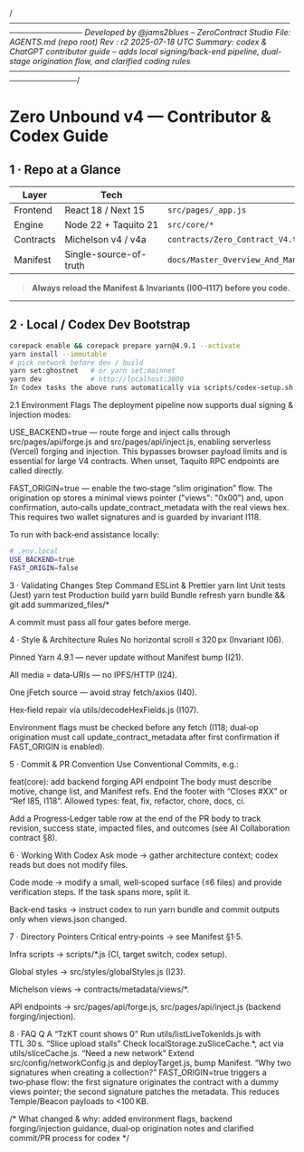 /*───────────────────────────────────────────────────────────────
Developed by @jams2blues – ZeroContract Studio
File:    AGENTS.md           (repo root)
Rev :    r2    2025-07-18 UTC
Summary: codex & ChatGPT contributor guide – adds local signing/back-end
pipeline, dual-stage origination flow, and clarified coding rules
──────────────────────────────────────────────────────────────*/

# Zero Unbound v4 — Contributor & Codex Guide

## 1 · Repo at a Glance
| Layer      | Tech                          | Root entry                                     |
|------------|------------------------------|-----------------------------------------------|
| Frontend   | React 18 / Next 15        | `src/pages/_app.js`                          |
| Engine     | Node 22 + Taquito 21         | `src/core/*`                                 |
| Contracts  | Michelson v4 / v4a           | `contracts/Zero_Contract_V4.tz`                |
| Manifest   | Single-source-of-truth       | `docs/Master_Overview_And_Manifest_zerounbound_contractmanagement.md` |

> **Always reload the Manifest & Invariants (I00–I117) before you code.**

---

## 2 · Local / Codex Dev Bootstrap
```bash
corepack enable && corepack prepare yarn@4.9.1 --activate
yarn install --immutable
# pick network before dev / build
yarn set:ghostnet   # or yarn set:mainnet
yarn dev            # http://localhost:3000
In Codex tasks the above runs automatically via scripts/codex-setup.sh.
```

2.1 Environment Flags
The deployment pipeline now supports dual signing & injection modes:

USE_BACKEND=true — route forge and inject calls through
src/pages/api/forge.js and src/pages/api/inject.js, enabling
serverless (Vercel) forging and injection. This bypasses browser
payload limits and is essential for large V4 contracts. When unset,
Taquito RPC endpoints are called directly.

FAST_ORIGIN=true — enable the two‑stage “slim origination” flow. The
origination op stores a minimal views pointer ("views": "0x00")
and, upon confirmation, auto‑calls update_contract_metadata with
the real views hex. This requires two wallet signatures and is
guarded by invariant I118.

To run with back‑end assistance locally:

```bash
# .env.local
USE_BACKEND=true
FAST_ORIGIN=false
```

3 · Validating Changes
Step	Command
ESLint & Prettier	yarn lint
Unit tests (Jest)	yarn test
Production build	yarn build
Bundle refresh	yarn bundle && git add summarized_files/*

A commit must pass all four gates before merge.

4 · Style & Architecture Rules
No horizontal scroll ≤ 320 px (Invariant I06).

Pinned Yarn 4.9.1 — never update without Manifest bump (I21).

All media = data‑URIs — no IPFS/HTTP (I24).

One jFetch source — avoid stray fetch/axios (I40).

Hex‑field repair via utils/decodeHexFields.js (I107).

Environment flags must be checked before any fetch
(I118; dual‑op origination must call update_contract_metadata after
first confirmation if FAST_ORIGIN is enabled).

5 · Commit & PR Convention
Use Conventional Commits, e.g.:

feat(core): add backend forging API endpoint
The body must describe motive, change list, and Manifest refs. End the
footer with “Closes #XX” or “Ref I85, I118”. Allowed types: feat,
fix, refactor, chore, docs, ci.

Add a Progress‑Ledger table row at the end of the PR body to track
revision, success state, impacted files, and outcomes (see
AI Collaboration contract §8).

6 · Working With Codex
Ask mode → gather architecture context; codex reads but does
not modify files.

Code mode → modify a small, well‑scoped surface (≤6 files) and
provide verification steps. If the task spans more, split it.

Back‑end tasks → instruct codex to run yarn bundle and commit
outputs only when views.json changed.

7 · Directory Pointers
Critical entry‑points → see Manifest §1·5.

Infra scripts → scripts/*.js (CI, target switch, codex setup).

Global styles → src/styles/globalStyles.js (I23).

Michelson views → contracts/metadata/views/*.

API endpoints → src/pages/api/forge.js, src/pages/api/inject.js (backend forging/injection).

8 · FAQ
Q	A
“TzKT count shows 0”	Run utils/listLiveTokenIds.js with TTL 30 s.
“Slice upload stalls”	Check localStorage.zuSliceCache.*, act via utils/sliceCache.js.
“Need a new network”	Extend src/config/networkConfig.js and deployTarget.js, bump Manifest.
“Why two signatures when creating a collection?”	FAST_ORIGIN=true triggers a two‑phase flow: the first signature originates the contract with a dummy views pointer; the second signature patches the metadata. This reduces Temple/Beacon payloads to <100 KB.

/* What changed & why: added environment flags, backend forging/injection guidance,
dual‑op origination notes and clarified commit/PR process for codex */